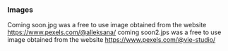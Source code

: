 ### Images
Coming soon.jpg was a free to use image obtained from the website https://www.pexels.com/@alleksana/
coming soon2.jps was a free to use image obtained from the website https://www.pexels.com/@vie-studio/